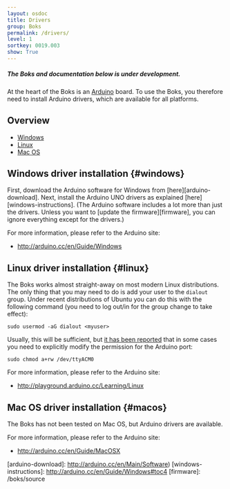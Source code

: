 ```yaml
---
layout: osdoc
title: Drivers
group: Boks
permalink: /drivers/
level: 1
sortkey: 0019.003
show: True
---
```


##### The Boks and documentation below is under development.

At the heart of the Boks is an [Arduino][] board. To use the Boks, you therefore need to install Arduino drivers, which are available for all platforms.

Overview
--------

- [Windows](#windows)
- [Linux](#linux)
- [Mac OS](#macos)

Windows driver installation {#windows}
---------------------------

First, download the Arduino software for Windows from [here][arduino-download]. Next, install the Arduino UNO drivers as explained [here][windows-instructions]. (The Arduino software includes a lot more than just the drivers. Unless you want to [update the firmware][firmware], you can ignore everything except for the drivers.)

For more information, please refer to the Arduino site:

- <http://arduino.cc/en/Guide/Windows>

Linux driver installation {#linux}
-------------------------

The Boks works almost straight-away on most modern Linux distributions. The only thing that you may need to do is add your user to the `dialout` group. Under recent distributions of Ubuntu you can do this with the following command (you need to log out/in for the group change to take effect):

	sudo usermod -aG dialout <myuser>

Usually, this will be sufficient, but [it has been reported](http://blog.markloiseau.com/2012/05/install-arduino-ubuntu/) that in some cases you need to explicitly modify the permission for the Arduino port:

	sudo chmod a+rw /dev/ttyACM0

For more information, please refer to the Arduino site:

- <http://playground.arduino.cc/Learning/Linux>

Mac OS driver installation {#macos}
---------------------------

The Boks has not been tested on Mac OS, but Arduino drivers are available. 

For more information, please refer to the Arduino site:

- <http://arduino.cc/en/Guide/MacOSX>

[arduino]: http://arduino.cc/
[arduino-download]: http://arduino.cc/en/Main/Software)
[windows-instructions]: http://arduino.cc/en/Guide/Windows#toc4
[firmware]: /boks/source